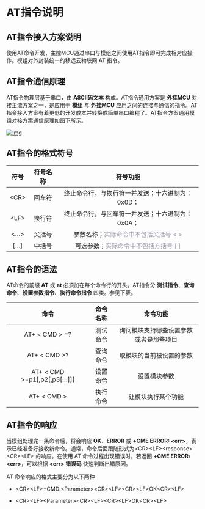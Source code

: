 # AT指令说明

## __AT指令接入方案说明__ 

使用AT命令开发，主控MCU通过串口与模组之间使用AT指令即可完成相对应操作。模组对外封装统一的移远云物联网 AT 指令。

## __AT指令通信原理__

AT指令物理层基于串口，由 __ASCII码文本__ 构成。AT指令通用方案是 __外挂MCU__ 对接主流方案之一，是应用于 __模组__ 与 __外挂MCU__ 应用之间的连接与通信的指令。AT指令接入方案有着更低的开发成本并转换成简单串口编程了。AT指令方案通用模组对接方案通信原理如图下所示。


<a data-fancybox title="img" href="/deviceDevelop/nb/speediness_cmcc&cucc/resource/AT/Speediness-AT-27.png">![img](/deviceDevelop/nb/speediness_cmcc&cucc/resource/AT/Speediness-AT-27.png)</a>


## __AT指令的格式符号__


| 符号 | 符号名称      | 符号功能  |
|:--------:| :-------------:| :-------------:|
| \<CR\>|回车符|终止命令行，与换行符一并发送；十六进制为：0x0D； |
| \<LF\> |换行符|终止命令行，与回车符一并发送；十六进制为：0x0A； |
| \<…\>|尖括号 |参数名称；<font color=#999AAA >实际命令中不包括尖括号 < ></font>|
| \[…\] |中括号 |可选参数；<font color=#999AAA >实际命令中不包括方括号 [ ]</font> |


## __AT指令的语法__

AT命令的前缀 __AT__ 或 __at__ 必须加在每个命令行的开头。AT指令分 __测试指令__、__查询命令__、__设置参数指令__、__执行命令指令__ 四类。参见下表。

| 命令 | 命令名称      | 命令功能  |
|:--------:| :-------------:| :-------------:|
| AT+ < CMD > =? |测试命令 |询问模块支持哪些设置参数或者是那些项目 |
| AT+ < CMD >? |查询命令|取模块的当前被设置的参数 |
| AT+ < CMD >=p1[,p2[,p3[…]]] |设置命令 |设置模块参数 |
| AT+ < CMD > |执行命令 |让模块执行某个功能 |

## __AT指令的响应__

当模组处理完一条命令后，将会响应 __OK__、__ERROR__ 或 __+CME ERROR: \<err\>__，表示已经准备好接收新命令。通常，命令后面跟随形式为\<CR\>\<LF\>\<response\>\<CR\>\<LF\> 的响应。在使用 AT 命令过程出现错误时，若返回 __+CME ERROR: \<err\>__，可以根据 __\<err\> 错误码__ 快速判断出错原因。

AT 命令响应的格式主要分为以下两种

*	 \<CR\>\<LF\>+CMD:\<Parameter\>\<CR\>\<LF\>\<CR\>\<LF\>OK\<CR\>\<LF\>

*	\<CR\>\<LF\>\<Parameter\>\<CR\>\<LF\>\<CR\>\<LF\>OK\<CR\>\<LF\>
 
